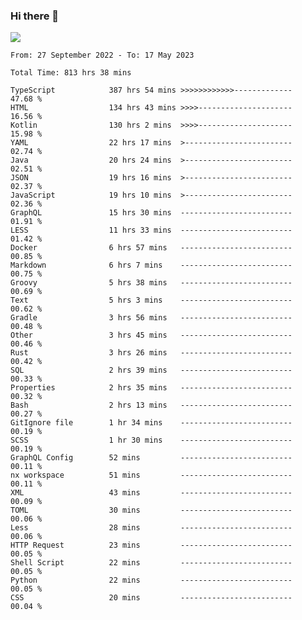 ### Hi there 👋

<!--<a href="https://github.com/search?o=desc&q=author%3Abushiyi&s=committer-date&type=Commits">-->
<!--    <img align="center" height = "178" src="https://github-readme-stats.vercel.app/api?username=bushiyi&count_private=true&show_icons=true&theme=noctis_minimus&hide=contribs&include_all_commits=true" />-->
<!--</a>-->
<!--<a href="https://github.com/bushiyi?tab=repositories">-->
<!--    <img align="center" height = "178" src="https://github-readme-stats.vercel.app/api/top-langs/?username=bushiyi&count_private=true&theme=noctis_minimus" />-->
<!--</a>-->
 
<!-- [![Ashutosh's github activity graph](https://activity-graph.herokuapp.com/graph?username=bushiyi&theme=react&bg_color=1B2932&point=698B69&line=698B69)](https://github.com/ashutosh00710/github-readme-activity-graph)
 -->


![](https://raw.githubusercontent.com/bushiyi/bushiyi/master/assets/github-contribution-grid-snake.svg)

<!--START_SECTION:waka-->

```text
From: 27 September 2022 - To: 17 May 2023

Total Time: 813 hrs 38 mins

TypeScript            387 hrs 54 mins >>>>>>>>>>>>-------------   47.68 %
HTML                  134 hrs 43 mins >>>>---------------------   16.56 %
Kotlin                130 hrs 2 mins  >>>>---------------------   15.98 %
YAML                  22 hrs 17 mins  >------------------------   02.74 %
Java                  20 hrs 24 mins  >------------------------   02.51 %
JSON                  19 hrs 16 mins  >------------------------   02.37 %
JavaScript            19 hrs 10 mins  >------------------------   02.36 %
GraphQL               15 hrs 30 mins  -------------------------   01.91 %
LESS                  11 hrs 33 mins  -------------------------   01.42 %
Docker                6 hrs 57 mins   -------------------------   00.85 %
Markdown              6 hrs 7 mins    -------------------------   00.75 %
Groovy                5 hrs 38 mins   -------------------------   00.69 %
Text                  5 hrs 3 mins    -------------------------   00.62 %
Gradle                3 hrs 56 mins   -------------------------   00.48 %
Other                 3 hrs 45 mins   -------------------------   00.46 %
Rust                  3 hrs 26 mins   -------------------------   00.42 %
SQL                   2 hrs 39 mins   -------------------------   00.33 %
Properties            2 hrs 35 mins   -------------------------   00.32 %
Bash                  2 hrs 13 mins   -------------------------   00.27 %
GitIgnore file        1 hr 34 mins    -------------------------   00.19 %
SCSS                  1 hr 30 mins    -------------------------   00.19 %
GraphQL Config        52 mins         -------------------------   00.11 %
nx workspace          51 mins         -------------------------   00.11 %
XML                   43 mins         -------------------------   00.09 %
TOML                  30 mins         -------------------------   00.06 %
Less                  28 mins         -------------------------   00.06 %
HTTP Request          23 mins         -------------------------   00.05 %
Shell Script          22 mins         -------------------------   00.05 %
Python                22 mins         -------------------------   00.05 %
CSS                   20 mins         -------------------------   00.04 %
```

<!--END_SECTION:waka-->

